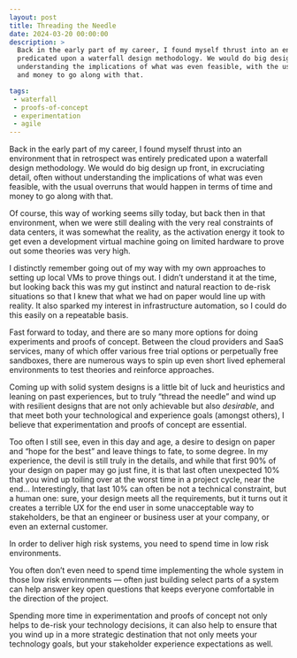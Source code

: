 ```yaml
---
layout: post
title: Threading the Needle
date: 2024-03-20 00:00:00
description: >
  Back in the early part of my career, I found myself thrust into an environment that in retrospect was entirely
  predicated upon a waterfall design methodology. We would do big design up front, in excruciating detail, often without
  understanding the implications of what was even feasible, with the usual overruns that would happen in terms of time
  and money to go along with that.

tags:
 - waterfall
 - proofs-of-concept
 - experimentation
 - agile
---
```


Back in the early part of my career, I found myself thrust into an environment that in retrospect was entirely
predicated upon a waterfall design methodology. We would do big design up front, in excruciating detail, often without
understanding the implications of what was even feasible, with the usual overruns that would happen in terms of time
and money to go along with that.

Of course, this way of working seems silly today, but back then in that environment, when we were still dealing with the
very real constraints of data centers, it was somewhat the reality, as the activation energy it took to get even a
development virtual machine going on limited hardware to prove out some theories was very high.

I distinctly remember going out of my way with my own approaches to setting up local VMs to prove things out. I didn’t
understand it at the time, but looking back this was my gut instinct and natural reaction to de-risk situations so that
I knew that what we had on paper would line up with reality. It also sparked my interest in infrastructure automation,
so I could do this easily on a repeatable basis.

Fast forward to today, and there are so many more options for doing experiments and proofs of concept. Between the cloud
providers and SaaS services, many of which offer various free trial options or perpetually free sandboxes, there are
numerous ways to spin up even short lived ephemeral environments to test theories and reinforce approaches.

Coming up with solid system designs is a little bit of luck and heuristics and leaning on past experiences, but to truly
“thread the needle” and wind up with resilient designs that are not only achievable but also _desirable_, and that meet
both your technological and experience goals (amongst others), I believe that experimentation and proofs of concept are
essential.

Too often I still see, even in this day and age, a desire to design on paper and “hope for the best” and leave things to
fate, to some degree. In my experience, the devil is still truly in the details, and while that first 90% of your design
on paper may go just fine, it is that last often unexpected 10% that you wind up toiling over at the worst time in a
project cycle, near the end… Interestingly, that last 10% can often be not a technical constraint, but a human one:
sure, your design meets all the requirements, but it turns out it creates a terrible UX for the end user in some
unacceptable way to stakeholders, be that an engineer or business user at your company, or even an external customer.

In order to deliver high risk systems, you need to spend time in low risk environments.

You often don’t even need to spend time implementing the whole system in those low risk environments — often just
building select parts of a system can help answer key open questions that keeps everyone comfortable in the direction of
the project.

Spending more time in experimentation and proofs of concept not only helps to de-risk your technology decisions, it can
also help to ensure that you wind up in a more strategic destination that not only meets your technology goals, but your
stakeholder experience expectations as well.

